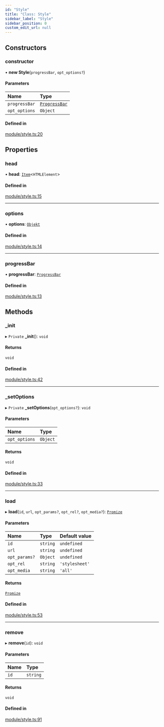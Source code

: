 ```yaml
---
id: "Style"
title: "Class: Style"
sidebar_label: "Style"
sidebar_position: 0
custom_edit_url: null
---
```


## Constructors

### constructor

• **new Style**(`progressBar`, `opt_options?`)

#### Parameters

| Name | Type |
| :------ | :------ |
| `progressBar` | [`ProgressBar`](ProgressBar.md) |
| `opt_options` | `Object` |

#### Defined in

[module/style.ts:20](https://bitbucket.org/siposdani87/sui-js/src/5c73bef/src/module/style.ts#lines-20)

## Properties

### head

• **head**: [`Item`](Item.md)<`HTMLElement`\>

#### Defined in

[module/style.ts:15](https://bitbucket.org/siposdani87/sui-js/src/5c73bef/src/module/style.ts#lines-15)

___

### options

• **options**: [`Objekt`](Objekt.md)

#### Defined in

[module/style.ts:14](https://bitbucket.org/siposdani87/sui-js/src/5c73bef/src/module/style.ts#lines-14)

___

### progressBar

• **progressBar**: [`ProgressBar`](ProgressBar.md)

#### Defined in

[module/style.ts:13](https://bitbucket.org/siposdani87/sui-js/src/5c73bef/src/module/style.ts#lines-13)

## Methods

### \_init

▸ `Private` **_init**(): `void`

#### Returns

`void`

#### Defined in

[module/style.ts:42](https://bitbucket.org/siposdani87/sui-js/src/5c73bef/src/module/style.ts#lines-42)

___

### \_setOptions

▸ `Private` **_setOptions**(`opt_options?`): `void`

#### Parameters

| Name | Type |
| :------ | :------ |
| `opt_options` | `Object` |

#### Returns

`void`

#### Defined in

[module/style.ts:33](https://bitbucket.org/siposdani87/sui-js/src/5c73bef/src/module/style.ts#lines-33)

___

### load

▸ **load**(`id`, `url`, `opt_params?`, `opt_rel?`, `opt_media?`): [`Promize`](Promize.md)

#### Parameters

| Name | Type | Default value |
| :------ | :------ | :------ |
| `id` | `string` | `undefined` |
| `url` | `string` | `undefined` |
| `opt_params?` | `Object` | `undefined` |
| `opt_rel` | `string` | `'stylesheet'` |
| `opt_media` | `string` | `'all'` |

#### Returns

[`Promize`](Promize.md)

#### Defined in

[module/style.ts:53](https://bitbucket.org/siposdani87/sui-js/src/5c73bef/src/module/style.ts#lines-53)

___

### remove

▸ **remove**(`id`): `void`

#### Parameters

| Name | Type |
| :------ | :------ |
| `id` | `string` |

#### Returns

`void`

#### Defined in

[module/style.ts:91](https://bitbucket.org/siposdani87/sui-js/src/5c73bef/src/module/style.ts#lines-91)
